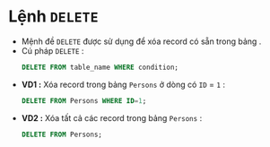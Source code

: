 # Lệnh `DELETE`
- Mệnh đề `DELETE` được sử dụng để xóa record có sẵn trong bảng .
- Cú pháp `DELETE` :
    ```sql
    DELETE FROM table_name WHERE condition;
    ```
- **VD1 :** Xóa record trong bảng `Persons` ở dòng có `ID` = `1` :
    ```sql
    DELETE FROM Persons WHERE ID=1;
    ```
- **VD2 :** Xóa tất cả các record trong bảng `Persons` :
    ```sql
    DELETE FROM Persons;
    ```
